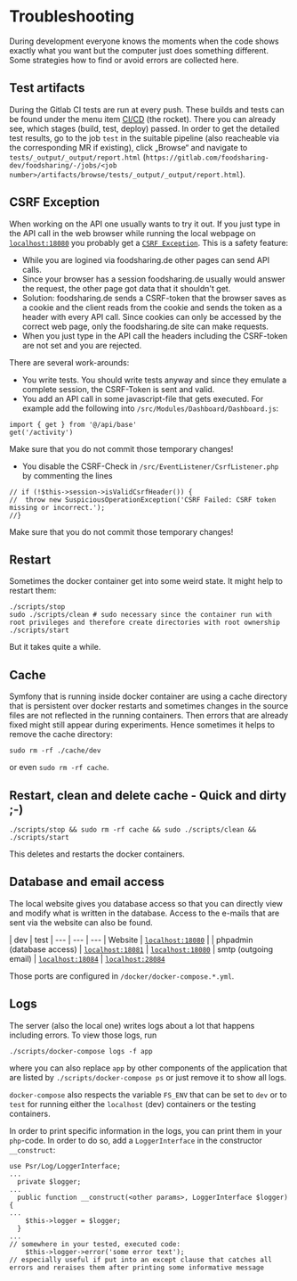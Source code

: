 # Troubleshooting

During development everyone knows the moments when the code shows exactly what you want but the computer just does something different.
Some strategies how to find or avoid errors are collected here.

## Test artifacts

During the Gitlab CI tests are run at every push.
These builds and tests can be found under the menu item [CI/CD](https://gitlab.com/foodsharing-dev/foodsharing/pipelines) (the rocket).
There you can already see, which stages (build, test, deploy) passed.
In order to get the detailed test results, go to the job `test` in the suitable pipeline (also reacheable via the corresponding MR if existing), click „Browse“ and navigate to `tests/_output/_output/report.html` (`https://gitlab.com/foodsharing-dev/foodsharing/-/jobs/<job number>/artifacts/browse/tests/_output/_output/report.html`).

## CSRF Exception

When working on the API one usually wants to try it out.
If you just type in the API call in the web browser while running the local webpage on [`localhost:18080`](setting-things-up.md) you probably get a [`CSRF Exception`](https://de.wikipedia.org/wiki/Cross-Site-Request-Forgery).
This is a safety feature:
- While you are logined via foodsharing.de other pages can send API calls.
- Since your browser has a session foodsharing.de usually would answer the request, the other page got data that it shouldn't get.
- Solution: foodsharing.de sends a CSRF-token that the browser saves as a cookie and the client reads from the cookie and sends the token as a header with every API call. Since cookies can only be accessed by the correct web page, only the foodsharing.de site can make requests.
- When you just type in the API call the headers including the CSRF-token are not set and you are rejected.

There are several work-arounds:
- You write tests. You should write tests anyway and since they emulate a complete session, the CSRF-Token is sent and valid.
- You add an API call in some javascript-file that gets executed. For example add the following into `/src/Modules/Dashboard/Dashboard.js`:
```
import { get } from '@/api/base'
get('/activity')
```
Make sure that you do not commit those temporary changes!
- You disable the CSRF-Check in `/src/EventListener/CsrfListener.php` by commenting the lines
```
// if (!$this->session->isValidCsrfHeader()) {
//  throw new SuspiciousOperationException('CSRF Failed: CSRF token missing or incorrect.');
//}
```
Make sure that you do not commit those temporary changes!

## Restart

Sometimes the docker container get into some weird state. It might help to restart them:
```
./scripts/stop
sudo ./scripts/clean # sudo necessary since the container run with root privileges and therefore create directories with root ownership
./scripts/start
```
But it takes quite a while.

## Cache

Symfony that is running inside docker container are using a cache directory that is persistent over docker restarts and sometimes changes in the source files are not reflected in the running containers.
Then errors that are already fixed might still appear during experiments.
Hence sometimes it helps to remove the cache directory:
```
sudo rm -rf ./cache/dev
```
or even `sudo rm -rf cache`.

## Restart, clean and delete cache - Quick and dirty ;-)

 `./scripts/stop && sudo rm -rf cache && sudo ./scripts/clean && ./scripts/start` 

This deletes and restarts the docker containers.

## Database and email access

The local website gives you database access so that you can directly view and modify what is written in the database.
Access to the e-mails that are sent via the website can also be found.

| dev | test |
--- | --- | --- |
Website | [`localhost:18080`](localhost:18080) | |
phpadmin (database access) | [`localhost:18081`](localhost:18081) | [`localhost:18080`](localhost:28081) |
smtp (outgoing email) | [`localhost:18084`](localhost:18084) | [`localhost:28084`](localhost:28084)

Those ports are configured in `/docker/docker-compose.*.yml`.

## Logs

The server (also the local one) writes logs about a lot that happens including errors. To view those logs, run
```
./scripts/docker-compose logs -f app
```
where you can also replace `app` by other components of the application that are listed by `./scripts/docker-compose ps` or just remove it to show all logs.

`docker-compose` also respects the variable `FS_ENV` that can be set to `dev` or to `test` for running either the `localhost` (dev) containers or the testing containers.

In order to print specific information in the logs, you can print them in your `php`-code.
In order to do so, add a `LoggerInterface` in the constructor `__construct`:
```
use Psr/Log/LoggerInterface;
...
  private $logger;
...
  public function __construct(<other params>, LoggerInterface $logger) {
...
    $this->logger = $logger;
  }
...
// somewhere in your tested, executed code:
    $this->logger->error('some error text');
// especially useful if put into an except clause that catches all errors and reraises them after printing some informative message
```
